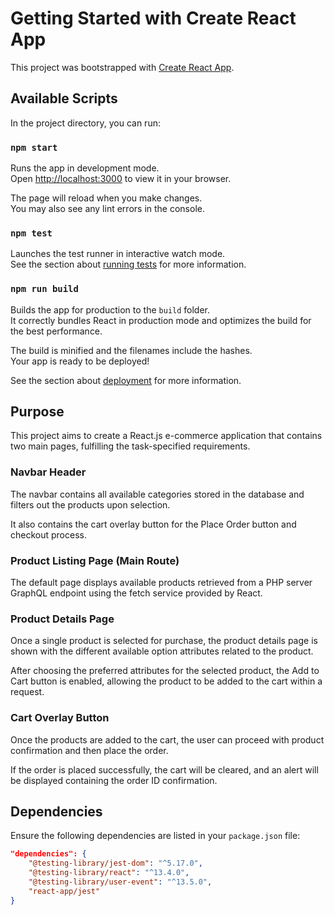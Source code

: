 # Getting Started with Create React App

This project was bootstrapped with [Create React App](https://github.com/facebook/create-react-app).

## Available Scripts

In the project directory, you can run:

### `npm start`

Runs the app in development mode.\
Open [http://localhost:3000](http://localhost:3000) to view it in your browser.

The page will reload when you make changes.\
You may also see any lint errors in the console.

### `npm test`

Launches the test runner in interactive watch mode.\
See the section about [running tests](https://facebook.github.io/create-react-app/docs/running-tests) for more information.

### `npm run build`

Builds the app for production to the `build` folder.\
It correctly bundles React in production mode and optimizes the build for the best performance.

The build is minified and the filenames include the hashes.\
Your app is ready to be deployed!

See the section about [deployment](https://facebook.github.io/create-react-app/docs/deployment) for more information.

## Purpose

This project aims to create a React.js e-commerce application that contains two main pages, fulfilling the task-specified requirements.

### Navbar Header

The navbar contains all available categories stored in the database and filters out the products upon selection.

It also contains the cart overlay button for the Place Order button and checkout process.

### Product Listing Page (Main Route)

The default page displays available products retrieved from a PHP server GraphQL endpoint using the fetch service provided by React.

### Product Details Page

Once a single product is selected for purchase, the product details page is shown with the different available option attributes related to the product.

After choosing the preferred attributes for the selected product, the Add to Cart button is enabled, allowing the product to be added to the cart within a request.

### Cart Overlay Button

Once the products are added to the cart, the user can proceed with product confirmation and then place the order.

If the order is placed successfully, the cart will be cleared, and an alert will be displayed containing the order ID confirmation.

## Dependencies

Ensure the following dependencies are listed in your `package.json` file:

```json
"dependencies": {
    "@testing-library/jest-dom": "^5.17.0",
    "@testing-library/react": "^13.4.0",
    "@testing-library/user-event": "^13.5.0",
    "react-app/jest"
}
